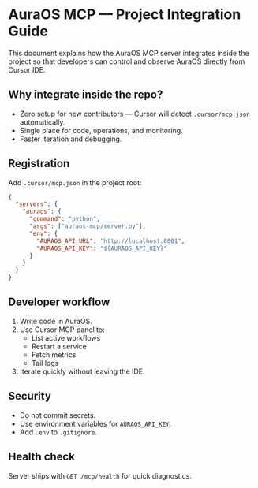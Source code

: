 # AuraOS MCP — Project Integration Guide

This document explains how the AuraOS MCP server integrates inside the project so that developers can control and observe AuraOS directly from Cursor IDE.

## Why integrate inside the repo?

- Zero setup for new contributors — Cursor will detect `.cursor/mcp.json` automatically.
- Single place for code, operations, and monitoring.
- Faster iteration and debugging.

## Registration

Add `.cursor/mcp.json` in the project root:

```json
{
  "servers": {
    "auraos": {
      "command": "python",
      "args": ["auraos-mcp/server.py"],
      "env": {
        "AURAOS_API_URL": "http://localhost:8001",
        "AURAOS_API_KEY": "${AURAOS_API_KEY}"
      }
    }
  }
}
```

## Developer workflow

1. Write code in AuraOS.
2. Use Cursor MCP panel to:
   - List active workflows
   - Restart a service
   - Fetch metrics
   - Tail logs
3. Iterate quickly without leaving the IDE.

## Security

- Do not commit secrets.
- Use environment variables for `AURAOS_API_KEY`.
- Add `.env` to `.gitignore`.

## Health check

Server ships with `GET /mcp/health` for quick diagnostics.





